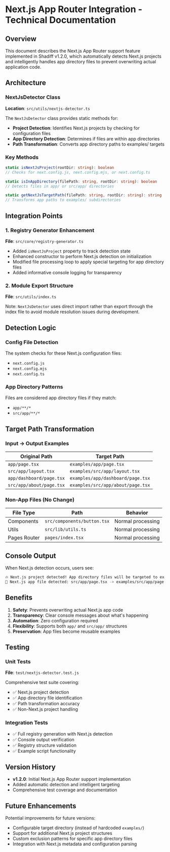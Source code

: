 # Next.js App Router Integration - Technical Documentation

## Overview

This document describes the Next.js App Router support feature implemented in Shadiff v1.2.0, which automatically detects Next.js projects and intelligently handles app directory files to prevent overwriting actual application code.

## Architecture

### NextJsDetector Class

**Location**: `src/utils/nextjs-detector.ts`

The `NextJsDetector` class provides static methods for:

- **Project Detection**: Identifies Next.js projects by checking for configuration files
- **App Directory Detection**: Determines if files are within app directories
- **Path Transformation**: Converts app directory paths to examples/ targets

### Key Methods

```typescript
static isNextJsProject(rootDir: string): boolean
// Checks for next.config.js, next.config.mjs, or next.config.ts

static isInAppDirectory(filePath: string, rootDir: string): boolean  
// Detects files in app/ or src/app/ directories

static getNextJsTargetPath(filePath: string, rootDir: string): string
// Transforms app paths to examples/ subdirectories
```

## Integration Points

### 1. Registry Generator Enhancement

**File**: `src/core/registry-generator.ts`

- Added `isNextJsProject` property to track detection state
- Enhanced constructor to perform Next.js detection on initialization
- Modified file processing loop to apply special targeting for app directory files
- Added informative console logging for transparency

### 2. Module Export Structure

**File**: `src/utils/index.ts`

Note: `NextJsDetector` uses direct import rather than export through the index file to avoid module resolution issues during development.

## Detection Logic

### Config File Detection

The system checks for these Next.js configuration files:

- `next.config.js`
- `next.config.mjs`
- `next.config.ts`

### App Directory Patterns

Files are considered app directory files if they match:

- `app/**/*`
- `src/app/**/*`

## Target Path Transformation

### Input → Output Examples

| Original Path | Target Path |
|---------------|-------------|
| `app/page.tsx` | `examples/app/page.tsx` |
| `src/app/layout.tsx` | `examples/src/app/layout.tsx` |
| `app/dashboard/page.tsx` | `examples/app/dashboard/page.tsx` |
| `src/app/about/page.tsx` | `examples/src/app/about/page.tsx` |

### Non-App Files (No Change)

| File Type | Path | Behavior |
|-----------|------|----------|
| Components | `src/components/button.tsx` | Normal processing |
| Utils | `src/lib/utils.ts` | Normal processing |
| Pages Router | `pages/index.tsx` | Normal processing |

## Console Output

When Next.js detection occurs, users see:

```bash
🔥 Next.js project detected! App directory files will be targeted to examples/
📂 Next.js app file detected: src/app/page.tsx -> examples/src/app/page.tsx
```

## Benefits

1. **Safety**: Prevents overwriting actual Next.js app code
2. **Transparency**: Clear console messages about what's happening
3. **Automation**: Zero configuration required
4. **Flexibility**: Supports both `app/` and `src/app/` structures
5. **Preservation**: App files become reusable examples

## Testing

### Unit Tests

**File**: `test/nextjs-detector.test.js`

Comprehensive test suite covering:

- ✅ Next.js project detection
- ✅ App directory file identification  
- ✅ Path transformation accuracy
- ✅ Non-Next.js project handling

### Integration Tests

- ✅ Full registry generation with Next.js detection
- ✅ Console output verification
- ✅ Registry structure validation
- ✅ Example script functionality

## Version History

- **v1.2.0**: Initial Next.js App Router support implementation
- Added automatic detection and intelligent targeting
- Comprehensive test coverage and documentation

## Future Enhancements

Potential improvements for future versions:

- Configurable target directory (instead of hardcoded `examples/`)
- Support for additional Next.js project structures
- Custom exclusion patterns for specific app directory files
- Integration with Next.js metadata and configuration parsing
